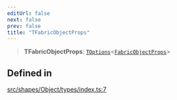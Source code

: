 ```yaml
---
editUrl: false
next: false
prev: false
title: "TFabricObjectProps"
---
```


> **TFabricObjectProps**: [`TOptions`](/api/type-aliases/toptions/)\<[`FabricObjectProps`](/api/interfaces/fabricobjectprops/)\>

## Defined in

[src/shapes/Object/types/index.ts:7](https://github.com/fabricjs/fabric.js/blob/v6.0.0-rc4/src/shapes/Object/types/index.ts#L7)
